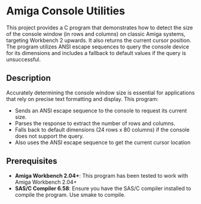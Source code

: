 # Amiga Console Utilities

This project provides a C program that demonstrates how to detect the size of the console window (in rows and columns) on classic Amiga systems, targeting Workbench 2 upwards.  It also returns the current cursor position. The program utilizes ANSI escape sequences to query the console device for its dimensions and includes a fallback to default values if the query is unsuccessful.

## Description

Accurately determining the console window size is essential for applications that rely on precise text formatting and display. This program:

- Sends an ANSI escape sequence to the console to request its current size.
- Parses the response to extract the number of rows and columns.
- Falls back to default dimensions (24 rows x 80 columns) if the console does not support the query.
- Also uses the ANSI escape sequence to get the current cursor location

## Prerequisites

- **Amiga Workbench 2.04+**: This program has been tested to work with Amiga Workbench 2.04+
- **SAS/C Compiler 6.58**: Ensure you have the SAS/C compiler installed to compile the program.  Use smake to compile.

